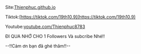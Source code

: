 Site:[Thienphuc.github.io](Thienphuc.gibhub.io)

Tiktok:[https://tiktok.com/19th10.9](https://tiktok.com/19th10.9)

Youtube:[youtube.com/Thienphuc8783](youtube.com/Thienphuc8783)

ĐI QUA NHỚ CHO 1 Followers Và subcribe Nhé!!

--!!Cảm ơn bạn đã ghé thăm!!--
